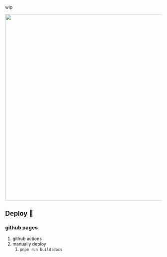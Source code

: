 wip

<img src="https://github.com/ryuji-1to/react-presentation/assets/66236149/7605ac89-76f5-4d7e-951b-ba60b618b3a5" width="600" />

## Deploy 🚀

### github pages

1. github actions
2. manually deploy
    1. `pnpm run build:docs`
